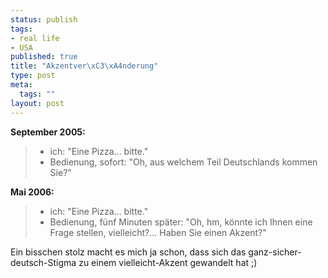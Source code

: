 ```yaml
--- 
status: publish
tags: 
- real life
- USA
published: true
title: "Akzentver\xC3\xA4nderung"
type: post
meta: 
  tags: ""
layout: post
---
```

<strong>September 2005:</strong>
<blockquote>
<ul>
	<li>ich: "Eine Pizza... bitte."</li>
	<li>Bedienung, sofort: "Oh, aus welchem Teil Deutschlands kommen Sie?"</li>
</ul>
</blockquote>

<strong>Mai 2006:</strong>
<blockquote>
<ul>
	<li>ich: "Eine Pizza... bitte."</li>
	<li>Bedienung, fünf Minuten später: "Oh, hm, könnte ich Ihnen eine Frage stellen, vielleicht?... Haben Sie einen Akzent?"</li>
</ul>
</blockquote>

Ein bisschen stolz macht es mich ja schon, dass sich das ganz-sicher-deutsch-Stigma zu einem vielleicht-Akzent gewandelt hat ;)
